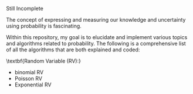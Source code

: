 Still Incomplete


The concept of expressing and measuring our knowledge and uncertainty using probability is fascinating.

Within this repository, my goal is to elucidate and implement various topics and algorithms related to probability. The following is a comprehensive list of all the algorithms that are both explained and coded:

\textbf{Random Variable (RV):}
- binomial RV
- Poisson RV
- Exponential RV
  
